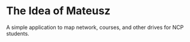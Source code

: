 The Idea of Mateusz
==============

A simple application to map network, courses, and other drives for NCP students.
